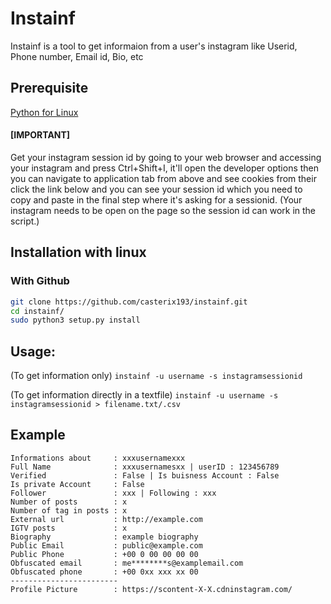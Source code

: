 # Instainf

Instainf is a tool to get informaion from a user's instagram like Userid, Phone number, Email id, Bio, etc


## Prerequisite
[Python for Linux](https://www.geeksforgeeks.org/how-to-install-python-on-linux/)

#### [IMPORTANT] 
Get your instagram session id by going to your web browser and accessing your instagram and press Ctrl+Shift+I, it'll open the developer options then you can navigate to application tab from above and see cookies from their click the link below and you can see your session id which you need to copy and paste in the final step where it's asking for a sessionid. (Your instagram needs to be open on the page so the session id can work in the script.)

## Installation with linux
### With Github
```bash
git clone https://github.com/casterix193/instainf.git
cd instainf/
sudo python3 setup.py install
```

## Usage:
(To get information only) ``` instainf -u username -s instagramsessionid ```

(To get information directly in a textfile) ``` instainf -u username -s instagramsessionid > filename.txt/.csv ```

## Example
```
Informations about     : xxxusernamexxx
Full Name              : xxxusernamesxx | userID : 123456789
Verified               : False | Is buisness Account : False
Is private Account     : False
Follower               : xxx | Following : xxx
Number of posts        : x
Number of tag in posts : x
External url           : http://example.com
IGTV posts             : x
Biography              : example biography
Public Email           : public@example.com
Public Phone           : +00 0 00 00 00 00
Obfuscated email       : me********s@examplemail.com
Obfuscated phone       : +00 0xx xxx xx 00
------------------------
Profile Picture        : https://scontent-X-X.cdninstagram.com/
```
